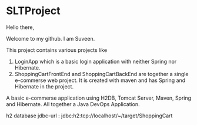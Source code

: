 # SLTProject
Hello there,

Welcome to my github. I am Suveen.

This project contains various projects like 
1. LoginApp which is a basic login application with neither Spring nor Hibernate.
2. ShoppingCartFrontEnd and ShoppingCartBackEnd are together a single e-commerse web project. It is created with maven and has Spring and Hibernate in the project.

A basic e-commerse application using H2DB, Tomcat Server, Maven, Spring and Hibernate. All together a Java DevOps Application.

h2 database jdbc-url : jdbc:h2:tcp://localhost/~/target/ShoppingCart

